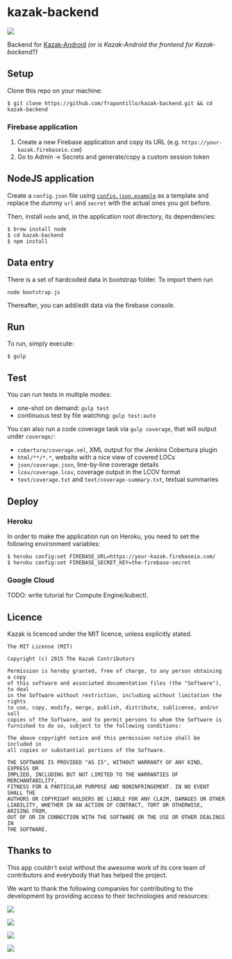 # kazak-backend
[![](https://ci.novoda.com/buildStatus/icon?job=kazak-backend)](https://ci.novoda.com/job/kazak-backend/lastBuild/console)

Backend for [Kazak-Android](https://github.com/novoda/kazak-android) *(or is Kazak-Android the frontend for Kazak-backend?)*

## Setup

Clone this repo on your machine:

```shell
$ git clone https://github.com/frapontillo/kazak-backend.git && cd kazak-backend
```

### Firebase application

1. Create a new Firebase application and copy its URL (e.g. `https://your-kazak.firebaseio.com`)
2. Go to Admin -> Secrets and generate/copy a custom session token

## NodeJS application

Create a `config.json` file using [`config.json.example`](config.json.example) as a template and 
replace the dummy `url` and `secret` with the actual ones you got before.

Then, install `node` and, in the application root directory, its dependencies:

```shell
$ brew install node
$ cd kazak-backend
$ npm install
```

## Data entry

There is a set of hardcoded data in bootstrap folder.
To import them run 
```
node bootstrap.js
```
Thereafter, you can add/edit data via the firebase console.

## Run

To run, simply execute:

```shell
$ gulp
```

## Test

You can run tests in multiple modes:

- one-shot on demand: `gulp test`
- continuous test by file watching: `gulp test:auto`

You can also run a code coverage task via `gulp coverage`, that will output under `coverage/`:

- `cobertura/coverage.xml`, XML output for the Jenkins Cobertura plugin
- `html/**/*.*`, website with a nice view of covered LOCs
- `json/coverage.json`, line-by-line coverage details
- `lcov/coverage.lcov`, coverage output in the LCOV format
- `text/coverage.txt` and `text/coverage-summary.txt`, textual summaries

## Deploy

### Heroku

In order to make the application run on Heroku, you need to set the following environment variables:

```shell
$ heroku config:set FIREBASE_URL=https://your-kazak.firebaseio.com/
$ heroku config:set FIREBASE_SECRET_KEY=the-firebase-secret
```

### Google Cloud

TODO: write tutorial for Compute Engine/kubectl.

## Licence

Kazak is licenced under the MIT licence, unless explicitly stated.

	The MIT License (MIT)

	Copyright (c) 2015 The Kazak Contributors

	Permission is hereby granted, free of charge, to any person obtaining a copy
	of this software and associated documentation files (the "Software"), to deal
	in the Software without restriction, including without limitation the rights
	to use, copy, modify, merge, publish, distribute, sublicense, and/or sell
	copies of the Software, and to permit persons to whom the Software is
	furnished to do so, subject to the following conditions:

	The above copyright notice and this permission notice shall be included in
	all copies or substantial portions of the Software.

	THE SOFTWARE IS PROVIDED "AS IS", WITHOUT WARRANTY OF ANY KIND, EXPRESS OR
	IMPLIED, INCLUDING BUT NOT LIMITED TO THE WARRANTIES OF MERCHANTABILITY,
	FITNESS FOR A PARTICULAR PURPOSE AND NONINFRINGEMENT. IN NO EVENT SHALL THE
	AUTHORS OR COPYRIGHT HOLDERS BE LIABLE FOR ANY CLAIM, DAMAGES OR OTHER
	LIABILITY, WHETHER IN AN ACTION OF CONTRACT, TORT OR OTHERWISE, ARISING FROM,
	OUT OF OR IN CONNECTION WITH THE SOFTWARE OR THE USE OR OTHER DEALINGS IN
	THE SOFTWARE.

## Thanks to

This app couldn't exist without the awesome work of its core team of contributors and everybody that has helped the project.

We want to thank the following companies for contributing to the development by providing access to their technologies and
resources:

[![](https://github.com/novoda/kazak-android/raw/develop/docs/logo_novoda.png)](http://www.novoda.com)

[![](https://github.com/novoda/kazak-android/raw/develop/docs/logo_facebook.png)](http://www.facebook.com)

[![](https://github.com/novoda/kazak-android/raw/develop/docs/logo_google.png)](http://www.google.com)

[![](https://github.com/novoda/kazak-android/raw/develop/docs/logo_jetbrains.png)](http://www.jetbrains.com)
